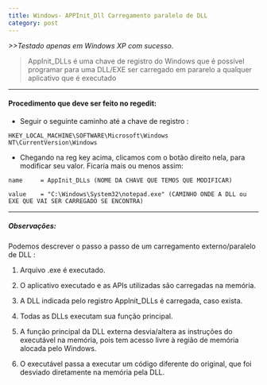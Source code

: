 ```yaml
---
title: Windows- APPInit_Dll Carregamento paralelo de DLL
category: post
---
```



*>>Testado apenas em Windows XP com sucesso*.

>AppInit_DLLs é uma chave de registro do Windows que é possível programar para uma DLL/EXE ser carregado em pararelo a qualquer aplicativo que é executado

---


#### Procedimento que deve ser feito no regedit:


- Seguir o seguinte caminho até a chave de registro : 

```text
HKEY_LOCAL_MACHINE\SOFTWARE\Microsoft\Windows NT\CurrentVersion\Windows
```


- Chegando na reg key acima, clicamos com o botão direito nela, para modificar seu valor. Ficaria mais ou menos assim:

```text
name 	 = AppInit_DLLs (NOME DA CHAVE QUE TEMOS QUE MODIFICAR)

value 	 = "C:\Windows\System32\notepad.exe" (CAMINHO ONDE A DLL ou EXE QUE VAI SER CARREGADO SE ENCONTRA)
```

---

##### Observações:

Podemos descrever o passo a passo de um carregamento externo/paralelo de DLL :

1. Arquivo .exe é executado.

2. O aplicativo executado e as APIs utilizadas são carregadas na memória.

3. A DLL indicada pelo registro AppInit_DLLs é carregada, caso exista.

4. Todas as DLLs executam sua função principal.

5. A função principal da DLL externa desvia/altera as instruções do executável na memória, pois tem acesso livre à região de memória alocada pelo Windows.

6. O executável passa a executar um código diferente do original, que foi desviado diretamente na memória pela DLL.
